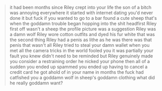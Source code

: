 >it had been months since Riley crept into your life
>the son of a bitch was annoying
>everywhere
>it started with internet dating
>you'd never done it but fuck if you wanted to go to a bar
>found a cute sheep
>that's when the goddamn trouble began
>hopping into the shit headfirst
>Riley first off wasn't a sheep
>the profile picture was a suggestion
>Riley was a damn wolf
>Riley wore cotton outfits and dyed his fur white 
>that was the second thing
>Riley had a penis
>as lithe as he was there was that penis 
>that wasn't all
>Riley tried to steal your damn wallet when you met
>all the camera tricks in the world fooled you
>it was partially your fault
>you knew
>didn't need to be reminded
>but Riley genuinely made you consider a restraining order
>he nicked your phone
>then all of a sudden you ended up spammed 
>you ended up having to cancel a credit card he got ahold of in your name
>in months the fuck had catfished you 
>a goddamn wolf in sheep's goddamn clothing
>what did he really goddamn want?
